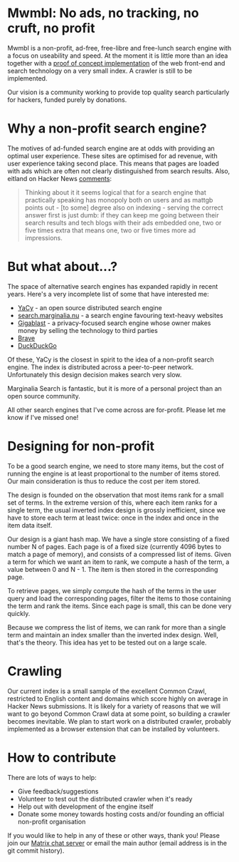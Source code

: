 Mwmbl: No ads, no tracking, no cruft, no profit
===============================================

Mwmbl is a non-profit, ad-free, free-libre and free-lunch search
engine with a focus on useability and speed. At the moment it is
little more than an idea together with a [proof of concept
implementation](https://mwmbl.org/) of
the web front-end and search technology on a very small index. A
crawler is still to be implemented.

Our vision is a community working to provide top quality search
particularly for hackers, funded purely by donations.

Why a non-profit search engine?
===============================

The motives of ad-funded search engine are at odds with providing an
optimal user experience. These sites are optimised for ad revenue,
with user experience taking second place. This means that pages are
loaded with ads which are often not clearly distinguished from search
results. Also, eitland on Hacker News
[comments](https://news.ycombinator.com/item?id=29427442):

> Thinking about it it seems logical that for a search engine that
> practically speaking has monopoly both on users and as mattgb points
> out - [to some] degree also on indexing - serving the correct answer
> first is just dumb: if they can keep me going between their search
> results and tech blogs with their ads embedded one, two or five
> times extra that means one, two or five times more ad impressions.

But what about...?
==================

The space of alternative search engines has expanded rapidly in recent
years. Here's a very incomplete list of some that have interested me:

 - [YaCy](https://yacy.net/) - an open source distributed search engine
 - [search.marginalia.nu](https://search.marginalia.nu/) - a search
   engine favouring text-heavy websites
 - [Gigablast](https://gigablast.com/) - a privacy-focused search
   engine whose owner makes money by selling the technology to third
   parties
 - [Brave](https://search.brave.com/)
 - [DuckDuckGo](https://duckduckgo.com/)

Of these, YaCy is the closest in spirit to the idea of a non-profit
search engine. The index is distributed across a peer-to-peer
network. Unfortunately this design decision makes search very slow.

Marginalia Search is fantastic, but it is more of a personal project
than an open source community.

All other search engines that I've come across are for-profit. Please
let me know if I've missed one!

Designing for non-profit
========================

To be a good search engine, we need to store many items, but the cost
of running the engine is at least proportional to the number of items
stored. Our main consideration is thus to reduce the cost per item
stored.

The design is founded on the observation that most items rank for a
small set of terms. In the extreme version of this, where each item
ranks for a single term, the usual inverted index design is grossly
inefficient, since we have to store each term at least twice: once in
the index and once in the item data itself.

Our design is a giant hash map. We have a single store consisting of a
fixed number N of pages. Each page is of a fixed size (currently 4096
bytes to match a page of memory), and consists of a compressed list of
items. Given a term for which we want an item to rank, we compute a
hash of the term, a value between 0 and N - 1. The item is then stored
in the corresponding page.

To retrieve pages, we simply compute the hash of the terms in the user
query and load the corresponding pages, filter the items to those
containing the term and rank the items. Since each page is small, this
can be done very quickly.

Because we compress the list of items, we can rank for more than a
single term and maintain an index smaller than the inverted index
design. Well, that's the theory. This idea has yet to be tested out on
a large scale.

Crawling
========

Our current index is a small sample of the excellent Common Crawl,
restricted to English content and domains which score highly on
average in Hacker News submissions. It is likely for a variety of
reasons that we will want to go beyond Common Crawl data at some
point, so building a crawler becomes inevitable. We plan to start work
on a distributed crawler, probably implemented as a browser extension
that can be installed by volunteers.

How to contribute
=================

There are lots of ways to help:
 - Give feedback/suggestions
 - Volunteer to test out the distributed crawler when it's ready
 - Help out with development of the engine itself
 - Donate some money towards hosting costs and/or founding an official
   non-profit organisation

If you would like to help in any of these or other ways, thank you!
Please join our [Matrix chat
server](https://matrix.to/#/#mwmbl:matrix.org) or email the main
author (email address is in the git commit history).
